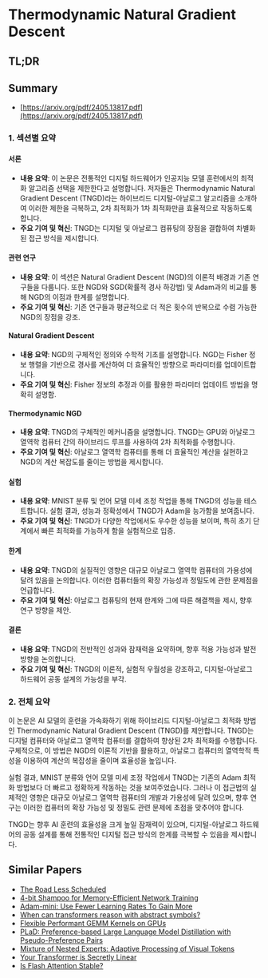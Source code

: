 # Thermodynamic Natural Gradient Descent
## TL;DR
## Summary
- [https://arxiv.org/pdf/2405.13817.pdf](https://arxiv.org/pdf/2405.13817.pdf)

### 1. 섹션별 요약

#### 서론
- **내용 요약**: 이 논문은 전통적인 디지털 하드웨어가 인공지능 모델 훈련에서의 최적화 알고리즘 선택을 제한한다고 설명합니다. 저자들은 Thermodynamic Natural Gradient Descent (TNGD)라는 하이브리드 디지털-아날로그 알고리즘을 소개하여 이러한 제한을 극복하고, 2차 최적화가 1차 최적화만큼 효율적으로 작동하도록 합니다.
- **주요 기여 및 혁신**: TNGD는 디지털 및 아날로그 컴퓨팅의 장점을 결합하여 차별화된 접근 방식을 제시합니다.

#### 관련 연구
- **내용 요약**: 이 섹션은 Natural Gradient Descent (NGD)의 이론적 배경과 기존 연구들을 다룹니다. 또한 NGD와 SGD(확률적 경사 하강법) 및 Adam과의 비교를 통해 NGD의 이점과 한계를 설명합니다.
- **주요 기여 및 혁신**: 기존 연구들과 평균적으로 더 적은 횟수의 반복으로 수렴 가능한 NGD의 장점을 강조.

#### Natural Gradient Descent
- **내용 요약**: NGD의 구체적인 정의와 수학적 기초를 설명합니다. NGD는 Fisher 정보 행렬을 기반으로 경사를 계산하여 더 효율적인 방향으로 파라미터를 업데이트합니다.
- **주요 기여 및 혁신**: Fisher 정보의 추정과 이를 활용한 파라미터 업데이트 방법을 명확히 설명함.

#### Thermodynamic NGD
- **내용 요약**: TNGD의 구체적인 메커니즘을 설명합니다. TNGD는 GPU와 아날로그 열역학 컴퓨터 간의 하이브리드 루프를 사용하여 2차 최적화를 수행합니다. 
- **주요 기여 및 혁신**: 아날로그 열역학 컴퓨터를 통해 더 효율적인 계산을 실현하고 NGD의 계산 복잡도를 줄이는 방법을 제시합니다.

#### 실험
- **내용 요약**: MNIST 분류 및 언어 모델 미세 조정 작업을 통해 TNGD의 성능을 테스트합니다. 실험 결과, 성능과 정확성에서 TNGD가 Adam을 능가함을 보여줍니다.
- **주요 기여 및 혁신**: TNGD가 다양한 작업에서도 우수한 성능을 보이며, 특히 초기 단계에서 빠른 최적화를 가능하게 함을 실험적으로 입증.

#### 한계
- **내용 요약**: TNGD의 실질적인 영향은 대규모 아날로그 열역학 컴퓨터의 가용성에 달려 있음을 논의합니다. 이러한 컴퓨터들의 확장 가능성과 정밀도에 관한 문제점을 언급합니다.
- **주요 기여 및 혁신**: 아날로그 컴퓨팅의 현재 한계와 그에 따른 해결책을 제시, 향후 연구 방향을 제안.

#### 결론
- **내용 요약**: TNGD의 전반적인 성과와 잠재력을 요약하며, 향후 적용 가능성과 발전 방향을 논의합니다.
- **주요 기여 및 혁신**: TNGD의 이론적, 실험적 우월성을 강조하고, 디지털-아날로그 하드웨어 공동 설계의 가능성을 부각.

### 2. 전체 요약
이 논문은 AI 모델의 훈련을 가속화하기 위해 하이브리드 디지털-아날로그 최적화 방법인 Thermodynamic Natural Gradient Descent (TNGD)를 제안합니다. TNGD는 디지털 컴퓨터와 아날로그 열역학 컴퓨터를 결합하여 향상된 2차 최적화를 수행합니다. 구체적으로, 이 방법은 NGD의 이론적 기반을 활용하고, 아날로그 컴퓨터의 열역학적 특성을 이용하여 계산의 복잡성을 줄이며 효율성을 높입니다.

실험 결과, MNIST 분류와 언어 모델 미세 조정 작업에서 TNGD는 기존의 Adam 최적화 방법보다 더 빠르고 정확하게 작동하는 것을 보여주었습니다. 그러나 이 접근법의 실제적인 영향은 대규모 아날로그 열역학 컴퓨터의 개발과 가용성에 달려 있으며, 향후 연구는 이러한 컴퓨터의 확장 가능성 및 정밀도 관련 문제에 초점을 맞추어야 합니다.

TNGD는 향후 AI 훈련의 효율성을 크게 높일 잠재력이 있으며, 디지털-아날로그 하드웨어의 공동 설계를 통해 전통적인 디지털 접근 방식의 한계를 극복할 수 있음을 제시합니다.

## Similar Papers
- [The Road Less Scheduled](2405.15682.md)
- [4-bit Shampoo for Memory-Efficient Network Training](2405.18144.md)
- [Adam-mini: Use Fewer Learning Rates To Gain More](2406.16793.md)
- [When can transformers reason with abstract symbols?](2310.09753.md)
- [Flexible Performant GEMM Kernels on GPUs](2009.12263.md)
- [PLaD: Preference-based Large Language Model Distillation with Pseudo-Preference Pairs](2406.02886.md)
- [Mixture of Nested Experts: Adaptive Processing of Visual Tokens](2407.19985.md)
- [Your Transformer is Secretly Linear](2405.12250.md)
- [Is Flash Attention Stable?](2405.02803.md)
